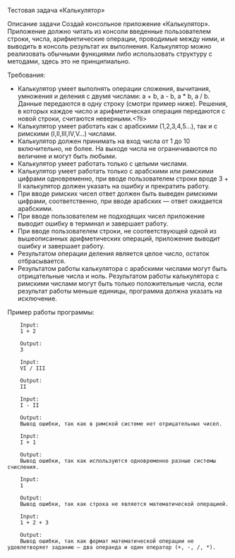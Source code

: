 Тестовая задача «Калькулятор»


Описание задачи
Создай консольное приложение «Калькулятор». Приложение должно читать из консоли введенные пользователем строки, числа, арифметические операции, проводимые между ними, и выводить в консоль результат их выполнения.
Калькулятор можно реализовать обычными функциями либо использовать структуру с методами, здесь это не принципиально.



Требования:
    <ul>
        <li>Калькулятор умеет выполнять операции сложения, вычитания, умножения и деления с двумя числами: a + b, a - b, a * b, a / b. Данные передаются в одну строку (смотри пример ниже). Решения, в которых каждое число и арифметическая операция передаются с новой строки, считаются неверными.<?li>
        <li>Калькулятор умеет работать как с арабскими (1,2,3,4,5…), так и с римскими (I,II,III,IV,V…) числами.</li>
        <li>Калькулятор должен принимать на вход числа от 1 до 10 включительно, не более. На выходе числа не ограничиваются по величине и могут быть любыми.</li>
        <li>Калькулятор умеет работать только с целыми числами.</li>
        <li>Калькулятор умеет работать только с арабскими или римскими цифрами одновременно, при вводе пользователем строки вроде 3 + II калькулятор должен указать на ошибку и прекратить работу.</li>
        <li>При вводе римских чисел ответ должен быть выведен римскими цифрами, соответственно, при вводе арабских — ответ ожидается арабскими.</li>
        <li>При вводе пользователем не подходящих чисел приложение выводит ошибку в терминал и завершает работу.</li>
        <li>При вводе пользователем строки, не соответствующей одной из вышеописанных арифметических операций, приложение выводит ошибку и завершает работу.</li>
        <li>Результатом операции деления является целое число, остаток отбрасывается.</li>
        <li>Результатом работы калькулятора с арабскими числами могут быть отрицательные числа и ноль. Результатом работы калькулятора с римскими числами могут быть только положительные числа, если результат работы меньше единицы, программа должна указать на исключение.</li>
    </ul>

Пример работы программы:

        Input:
        1 + 2
        
        Output:
        3
        
        Input:
        VI / III
        
        Output:
        II
        
        Input:
        I - II
        
        Output:
        Вывод ошибки, так как в римской системе нет отрицательных чисел.
        
        Input:
        I + 1
        
        Output:
        Вывод ошибки, так как используются одновременно разные системы счисления.
        
        Input:
        1
        
        Output:
        Вывод ошибки, так как строка не является математической операцией.
        
        Input:
        1 + 2 + 3
        
        Output:
        Вывод ошибки, так как формат математической операции не удовлетворяет заданию — два операнда и один оператор (+, -, /, *).
